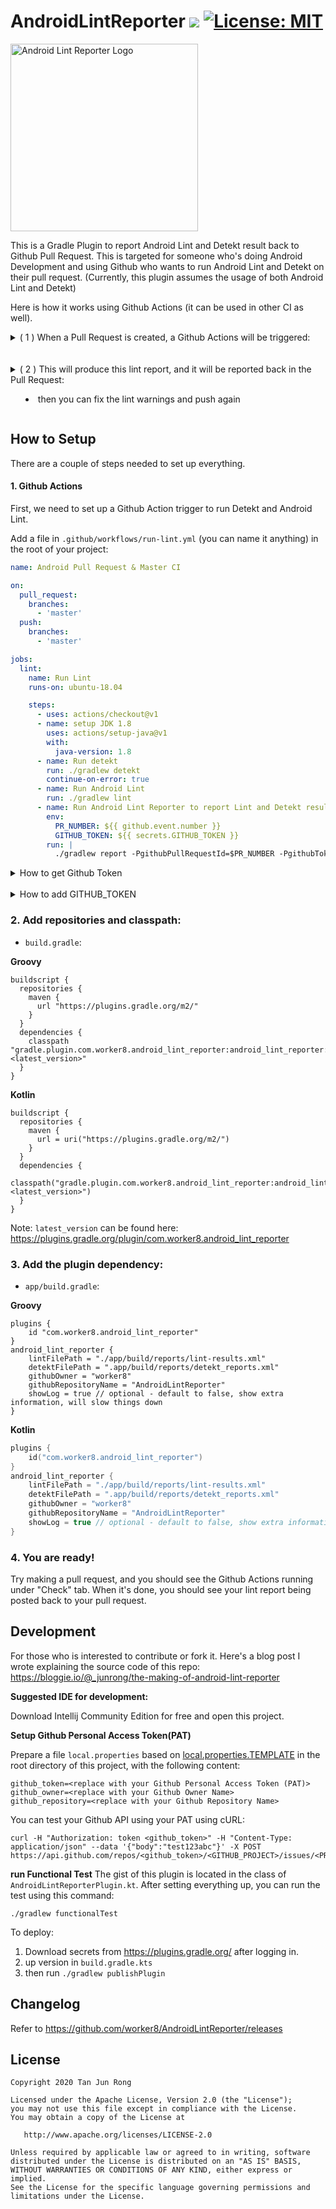 

# AndroidLintReporter [![](https://img.shields.io/badge/latest-2.1.0-blue)](https://plugins.gradle.org/plugin/com.worker8.android_lint_reporter) [![License: MIT](https://img.shields.io/badge/License-MIT-yellow.svg)](https://opensource.org/licenses/MIT)

<img width="300" alt="Android Lint Reporter Logo" src="https://user-images.githubusercontent.com/1988156/79091365-fc968000-7d87-11ea-997d-2a0fa1f6ec5a.png">

This is a Gradle Plugin to report Android Lint and Detekt result back to Github Pull Request. This is targeted for someone who's doing Android Development and using Github who wants to run Android Lint and Detekt on their pull request.
(Currently, this plugin assumes the usage of both Android Lint and Detekt)

Here is how it works using Github Actions (it can be used in other CI as well).

<details>
<summary>
( 1 ) When a Pull Request is created, a Github Actions will be triggered:
</summary>
<br>
<img width="1057" src="https://user-images.githubusercontent.com/1988156/115521839-83006e80-a2c6-11eb-9960-53fe714cbfee.png"/>
</details>
<br>
<br>
<details>
<summary>
( 2 ) This will produce this lint report, and it will be reported back in the Pull Request:

  - then you can fix the lint warnings and push again
</summary>

<img width="1057" src="https://user-images.githubusercontent.com/1988156/115706111-4016c780-a3a8-11eb-8cc0-070b0d6e4362.png"/>
<br>
<img width="1057" src="https://user-images.githubusercontent.com/1988156/115706102-3db46d80-a3a8-11eb-94cf-2b5a79d72bd4.png"/>

</details>

## How to Setup
There are a couple of steps needed to set up everything.

#### 1. Github Actions

First, we need to set up a Github Action trigger to run Detekt and Android Lint.

Add a file in `.github/workflows/run-lint.yml` (you can name it anything) in the root of your project:

```yml
name: Android Pull Request & Master CI

on:
  pull_request:
    branches:
      - 'master'
  push:
    branches:
      - 'master'

jobs:
  lint:
    name: Run Lint
    runs-on: ubuntu-18.04

    steps:
      - uses: actions/checkout@v1
      - name: setup JDK 1.8
        uses: actions/setup-java@v1
        with:
          java-version: 1.8
      - name: Run detekt
        run: ./gradlew detekt
        continue-on-error: true
      - name: Run Android Lint
        run: ./gradlew lint
      - name: Run Android Lint Reporter to report Lint and Detekt result to PR 
        env:
          PR_NUMBER: ${{ github.event.number }}
          GITHUB_TOKEN: ${{ secrets.GITHUB_TOKEN }}
        run: |
          ./gradlew report -PgithubPullRequestId=$PR_NUMBER -PgithubToken=$GITHUB_TOKEN
```
<details>
<summary>
How to get Github Token
</summary><br>

1. Go to Github's `Settings --> Developer settings --> Generate` new token.

<img width="253" alt="Screen Shot 2020-03-19 at 16 13 44" src="https://user-images.githubusercontent.com/1988156/77043730-7d6c9100-6a01-11ea-9436-bde64c9acff0.png">

2. Go to Personal Access Token, and click `Generate new token`:
  - Check for **Repo (all)** and **workflow**
  
<img width="1045" alt="Screen Shot 2020-03-19 at 16 14 18" src="https://user-images.githubusercontent.com/1988156/77043750-89585300-6a01-11ea-9214-735db0958aab.png">

3. It's better to make a bot account and use the token of the bot account

</details>
<br>

<details>
<summary>
How to add GITHUB_TOKEN
</summary>

After generating the token, paste it under `Settings --> Secrets`:

![image](https://user-images.githubusercontent.com/1988156/77247261-a5166000-6c72-11ea-88b8-ab59c96c66e1.png)

</details>

### 2. Add repositories and classpath:

- `build.gradle`:

**Groovy**

```
buildscript {
  repositories {
    maven {
      url "https://plugins.gradle.org/m2/"
    }
  }
  dependencies {
    classpath "gradle.plugin.com.worker8.android_lint_reporter:android_lint_reporter:<latest_version>"
  }
}
```

**Kotlin**

```
buildscript {
  repositories {
    maven {
      url = uri("https://plugins.gradle.org/m2/")
    }
  }
  dependencies {
    classpath("gradle.plugin.com.worker8.android_lint_reporter:android_lint_reporter:<latest_version>")
  }
}
```

Note: `latest_version` can be found here: https://plugins.gradle.org/plugin/com.worker8.android_lint_reporter

### 3. Add the plugin dependency:

- `app/build.gradle`:

**Groovy**

```
plugins {
    id "com.worker8.android_lint_reporter"
}
android_lint_reporter {
    lintFilePath = "./app/build/reports/lint-results.xml"
    detektFilePath = ".app/build/reports/detekt_reports.xml"
    githubOwner = "worker8"
    githubRepositoryName = "AndroidLintReporter"
    showLog = true // optional - default to false, show extra information, will slow things down
}
```

**Kotlin**

```kotlin
plugins {
    id("com.worker8.android_lint_reporter")
}
android_lint_reporter {
    lintFilePath = "./app/build/reports/lint-results.xml"
    detektFilePath = ".app/build/reports/detekt_reports.xml"
    githubOwner = "worker8"
    githubRepositoryName = "AndroidLintReporter"
    showLog = true // optional - default to false, show extra information, will slow things down
}
```

### 4. You are ready! 

Try making a pull request, and you should see the Github Actions running under "Check" tab. When it's done, you should see your lint report being posted back to your pull request.


## Development

For those who is interested to contribute or fork it. Here's a blog post I wrote explaining the source code of this repo:
https://bloggie.io/@_junrong/the-making-of-android-lint-reporter

**Suggested IDE for development:**

Download Intellij Community Edition for free and open this project.

**Setup Github Personal Access Token(PAT)**

Prepare a file `local.properties` based on [local.properties.TEMPLATE](https://github.com/worker8/AndroidLintReporter/blob/master/local.properties.TEMPLATE) in the root directory of this project, with the following content:

```
github_token=<replace with your Github Personal Access Token (PAT)>
github_owner=<replace with your Github Owner Name>
github_repository=<replace with your Github Repository Name>
```

You can test your Github API using your PAT using cURL:
```
curl -H "Authorization: token <github_token>" -H "Content-Type: application/json" --data '{"body":"test123abc"}' -X POST https://api.github.com/repos/<github_token>/<GITHUB_PROJECT>/issues/<PR_OR_ISSUE_NUMBER>/comments
```

**run Functional Test**
The gist of this plugin is located in the class of `AndroidLintReporterPlugin.kt`.
After setting everything up, you can run the test using this command:

```
./gradlew functionalTest
```

To deploy:
1. Download secrets from https://plugins.gradle.org/ after logging in.
2. up version in `build.gradle.kts`
3. then run `./gradlew publishPlugin`

## Changelog
Refer to https://github.com/worker8/AndroidLintReporter/releases

## License

```
Copyright 2020 Tan Jun Rong

Licensed under the Apache License, Version 2.0 (the "License");
you may not use this file except in compliance with the License.
You may obtain a copy of the License at

   http://www.apache.org/licenses/LICENSE-2.0

Unless required by applicable law or agreed to in writing, software
distributed under the License is distributed on an "AS IS" BASIS,
WITHOUT WARRANTIES OR CONDITIONS OF ANY KIND, either express or implied.
See the License for the specific language governing permissions and
limitations under the License.
```
